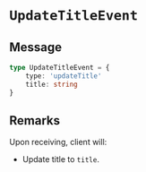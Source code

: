 # `UpdateTitleEvent`

## Message

```ts
type UpdateTitleEvent = {
    type: 'updateTitle'
    title: string
}
```

## Remarks

Upon receiving, client will:

-   Update title to `title`.
